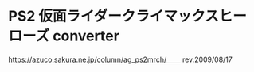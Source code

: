 # PS2 仮面ライダークライマックスヒーローズ converter
https://azuco.sakura.ne.jp/column/ag_ps2mrch/　　
rev.2009/08/17  
